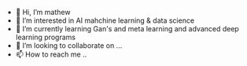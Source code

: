 - 👋 Hi, I’m mathew
- 👀 I’m interested in AI mahchine learning & data science
- 🌱 I’m currently learning Gan's and meta learning and advanced deep learning programs
- 💞️ I’m looking to collaborate on ...
- 📫 How to reach me ..

<!---
code-with-mathew/code-with-mathew is a ✨ special ✨ repository because its `README.md` (this file) appears on your GitHub profile.
You can click the Preview link to take a look at your changes.
--->
